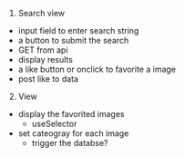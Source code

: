 1. Search view
- input field to enter search string
- a button to submit the search
- GET from api
- display results
- a like button or onclick to favorite a image
- post like to data


2. View
- display the favorited images
    - useSelector
- set cateogray for each image
    - trigger the databse?